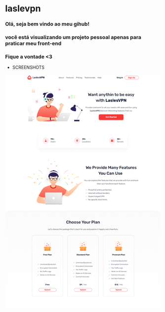 # laslevpn

### Olá, seja bem vindo ao meu gihub!
### você está visualizando um projeto pessoal apenas para praticar meu front-end
### Fique a vontade <3


 - SCREENSHOTS

![Alt text](images/redme1.png?raw=true "home page")